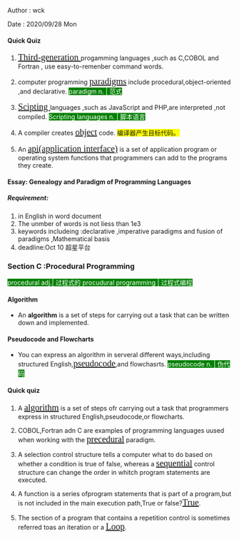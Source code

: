 <style>
ybg{
    background-color:yellow;
}
pur{
    background-color:purple;
    color:white;
}
red{
    color:red;
    font-family:bond;
}
gre{
    background-color:green;
    color:white;
}
unl{
    text-decoration:underline;
    font-family:bond;
    font-size:20px;
}
</style>


Author
: wck  

Date
: 2020/09/28 Mon
#### Quick Quiz
 1. <unl>Third-generation </unl> progamming languages ,such as C,COBOL and Fortran , use easy-to-remenber command words.

 2. computer programming <unl> paradigms</unl> include procedural,object-oriented ,and declarative.
<gre> paradigm n. | 范式

 3. <unl>Scipting </unl> languages ,such as JavaScript and PHP,are interpreted ,not compiled.
 <gre> Scripting languages</unl> n. | 脚本语言

 4. A compiler creates <unl> object</unl> code.
 <ybg>编译器产生目标代码。</ybg>

 5. An <unl> api(application interface)</unl> is a set of application program or operating system functions that programmers can add to the programs they create.

#### Essay: Genealogy and Paradigm of Programming Languages

##### Requirement:

 1. in English in word document
 2. The unmber of words is not liess than 1e3
 3. keywords includeing :declarative ,imperative paradigms and fusion of paradigms ,Mathematical basis
 4. deadline:Oct 10 超星平台 


 ### Section C :Procedural Programming

 <gre>procedural adj.| 过程式的
 <gre>procudural programming | 过程式编程</gre>


 #### Algorithm

 - An **algorithm** is a set of steps for carrying out a task that can be written down and implemented.

#### Pseudocode and Flowcharts

- You can express an algorithm in serveral different ways,including structured English,<unl>pseudocode</unl>,and flowchasrts.
<gre> pseudocode n. | 伪代码</gre>



#### Quick quiz
1. A <unl> algorithm</unl> is a set of steps ofr carrying out a task that programmers express in structured English,pseudocode,or flowcharts.

2. COBOL,Fortran adn C are examples of programming languages uused when working with the <unl> precedural</unl> paradigm.

3. A selection control structure tells a computer what to do based on whether a condition is true of false, whereas a <unl>sequential</unl> control structure can change the order in whitch program statements are executed.

4. A function is a series ofprogram statements that is part of a program,but is not included in the main execution path,True or false?<unl>True</unl>.

5. The section of a program that contains a repetition control is sometimes referred toas an iteration or a <unl>Loop</unl>.